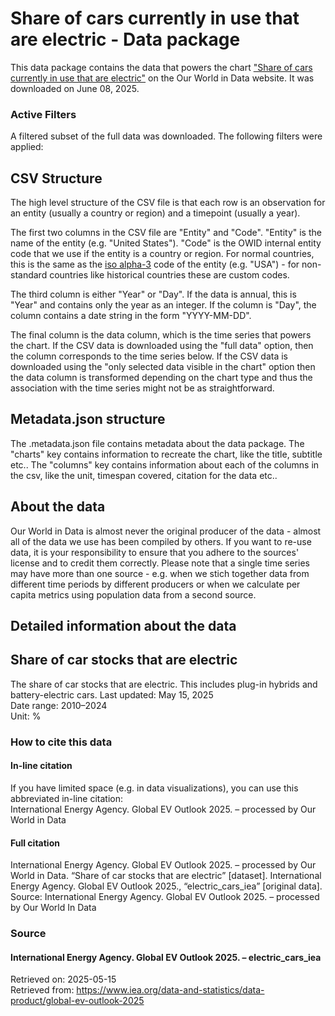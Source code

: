 # Share of cars currently in use that are electric - Data package

This data package contains the data that powers the chart ["Share of cars currently in use that are electric"](https://ourworldindata.org/grapher/share-car-stocks-electric?v=1&csvType=full&useColumnShortNames=false) on the Our World in Data website. It was downloaded on June 08, 2025.

### Active Filters

A filtered subset of the full data was downloaded. The following filters were applied:

## CSV Structure

The high level structure of the CSV file is that each row is an observation for an entity (usually a country or region) and a timepoint (usually a year).

The first two columns in the CSV file are "Entity" and "Code". "Entity" is the name of the entity (e.g. "United States"). "Code" is the OWID internal entity code that we use if the entity is a country or region. For normal countries, this is the same as the [iso alpha-3](https://en.wikipedia.org/wiki/ISO_3166-1_alpha-3) code of the entity (e.g. "USA") - for non-standard countries like historical countries these are custom codes.

The third column is either "Year" or "Day". If the data is annual, this is "Year" and contains only the year as an integer. If the column is "Day", the column contains a date string in the form "YYYY-MM-DD".

The final column is the data column, which is the time series that powers the chart. If the CSV data is downloaded using the "full data" option, then the column corresponds to the time series below. If the CSV data is downloaded using the "only selected data visible in the chart" option then the data column is transformed depending on the chart type and thus the association with the time series might not be as straightforward.

## Metadata.json structure

The .metadata.json file contains metadata about the data package. The "charts" key contains information to recreate the chart, like the title, subtitle etc.. The "columns" key contains information about each of the columns in the csv, like the unit, timespan covered, citation for the data etc..

## About the data

Our World in Data is almost never the original producer of the data - almost all of the data we use has been compiled by others. If you want to re-use data, it is your responsibility to ensure that you adhere to the sources' license and to credit them correctly. Please note that a single time series may have more than one source - e.g. when we stich together data from different time periods by different producers or when we calculate per capita metrics using population data from a second source.

## Detailed information about the data


## Share of car stocks that are electric
The share of car stocks that are electric. This includes plug-in hybrids and battery-electric cars.
Last updated: May 15, 2025  
Date range: 2010–2024  
Unit: %  


### How to cite this data

#### In-line citation
If you have limited space (e.g. in data visualizations), you can use this abbreviated in-line citation:  
International Energy Agency. Global EV Outlook 2025. – processed by Our World in Data

#### Full citation
International Energy Agency. Global EV Outlook 2025. – processed by Our World in Data. “Share of car stocks that are electric” [dataset]. International Energy Agency. Global EV Outlook 2025., “electric_cars_iea” [original data].
Source: International Energy Agency. Global EV Outlook 2025. – processed by Our World In Data

### Source

#### International Energy Agency. Global EV Outlook 2025. – electric_cars_iea
Retrieved on: 2025-05-15  
Retrieved from: https://www.iea.org/data-and-statistics/data-product/global-ev-outlook-2025  


    